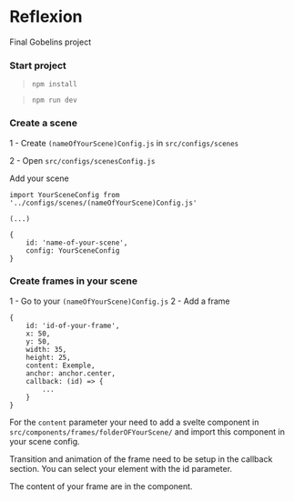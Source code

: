 # Reflexion
Final Gobelins project

### Start project
>`npm install`

>`npm run dev`

### Create a scene

1 - Create `(nameOfYourScene)Config.js` in `src/configs/scenes`

2 - Open `src/configs/scenesConfig.js`

Add your scene
````
import YourSceneConfig from '../configs/scenes/(nameOfYourScene)Config.js'

(...)

{
    id: 'name-of-your-scene',
    config: YourSceneConfig
}
````

### Create frames in your scene

1 - Go to your  `(nameOfYourScene)Config.js`
2 - Add a frame
````
{
    id: 'id-of-your-frame',
    x: 50,
    y: 50,
    width: 35,
    height: 25,
    content: Exemple,
    anchor: anchor.center,
    callback: (id) => {
        ...
    }
}
````
For the `content` parameter your need to add a svelte component in `src/components/frames/folderOFYourScene/` 
and import  this component in your scene config.

Transition and animation of the frame need to be setup in the callback section. 
You can select your element with the id parameter.

The content of your frame are in the component.
